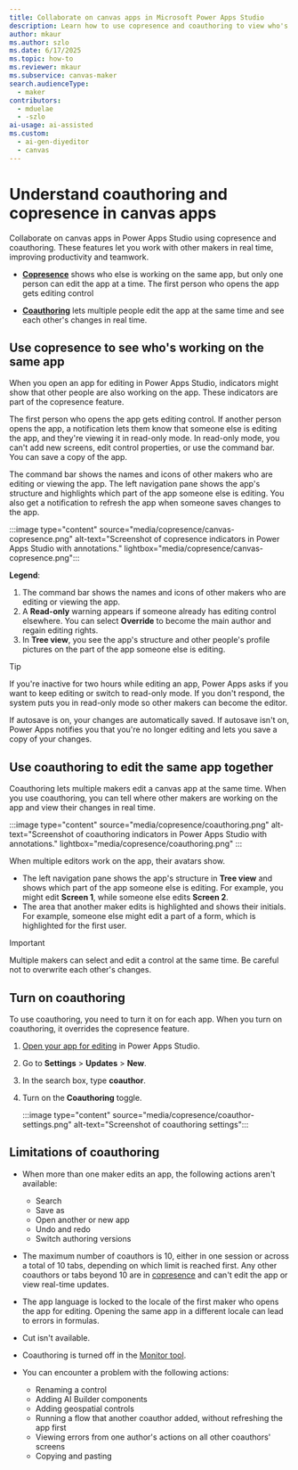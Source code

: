 ```yaml
---
title: Collaborate on canvas apps in Microsoft Power Apps Studio
description: Learn how to use copresence and coauthoring to view who's working on the same canvas app as you and edit it together in real time.
author: mkaur
ms.author: szlo
ms.date: 6/17/2025
ms.topic: how-to
ms.reviewer: mkaur
ms.subservice: canvas-maker
search.audienceType: 
  - maker
contributors:
  - mduelae
  - -szlo
ai-usage: ai-assisted
ms.custom:
  - ai-gen-diyeditor
  - canvas
---
```


# Understand coauthoring and copresence in canvas apps

Collaborate on canvas apps in Power Apps Studio using copresence and coauthoring. These features let you work with other makers in real time, improving productivity and teamwork.

- **[Copresence](copresence-power-apps-studio.md#use-copresence-to-see-whos-working-on-the-same-app)** shows who else is working on the same app, but only one person can edit the app at a time. The first person who opens the app gets editing control

- **[Coauthoring](copresence-power-apps-studio.md#use-coauthoring-to-edit-the-same-app-together)** lets multiple people edit the app at the same time and see each other's changes in real time.

## Use copresence to see who's working on the same app

When you open an app for editing in Power Apps Studio, indicators might show that other people are also working on the app. These indicators are part of the copresence feature.

The first person who opens the app gets editing control. If another person opens the app, a notification lets them know that someone else is editing the app, and they're viewing it in read-only mode. In read-only mode, you can't add new screens, edit control properties, or use the command bar. You can save a copy of the app.

The command bar shows the names and icons of other makers who are editing or viewing the app. The left navigation pane shows the app's structure and highlights which part of the app someone else is editing. You also get a notification to refresh the app when someone saves changes to the app.

:::image type="content" source="media/copresence/canvas-copresence.png" alt-text="Screenshot of copresence indicators in Power Apps Studio with annotations." lightbox="media/copresence/canvas-copresence.png":::

**Legend**:

1. The command bar shows the names and icons of other makers who are editing or viewing the app.
1. A **Read-only** warning appears if someone already has editing control elsewhere. You can select **Override** to become the main author and regain editing rights.
1. In **Tree view**, you see the app's structure and other people's profile pictures on the part of the app someone else is editing.

> [!TIP]
> If you're inactive for two hours while editing an app, Power Apps asks if you want to keep editing or switch to read-only mode. If you don't respond, the system puts you in read-only mode so other makers can become the editor.
>
> If autosave is on, your changes are automatically saved. If autosave isn't on, Power Apps notifies you that you're no longer editing and lets you save a copy of your changes.

## Use coauthoring to edit the same app together

Coauthoring lets multiple makers edit a canvas app at the same time. When you use coauthoring, you can tell where other makers are working on the app and view their changes in real time.

:::image type="content" source="media/copresence/coauthoring.png" alt-text="Screenshot of coauthoring indicators in Power Apps Studio with annotations." lightbox="media/copresence/coauthoring.png" :::

When multiple editors work on the app, their avatars show.

- The left navigation pane shows the app's structure in **Tree view** and shows which part of the app someone else is editing. For example, you might edit **Screen 1**, while someone else edits **Screen 2**.
- The area that another maker edits is highlighted and shows their initials. For example, someone else might edit a part of a form, which is highlighted for the first user.


> [!IMPORTANT]
> Multiple makers can select and edit a control at the same time. Be careful not to overwrite each other's changes.

## Turn on coauthoring

To use coauthoring, you need to turn it on for each app. When you turn on coauthoring, it overrides the copresence feature.

1. [Open your app for editing](edit-app.md) in Power Apps Studio.
1. Go to **Settings** > **Updates** > **New**.
1. In the search box, type **coauthor**.
1. Turn on the **Coauthoring** toggle.

   :::image type="content" source="media/copresence/coauthor-settings.png" alt-text="Screenshot of coauthoring settings":::

## Limitations of coauthoring

- When more than one maker edits an app, the following actions aren't available:

  - Search
  - Save as
  - Open another or new app
  - Undo and redo
  - Switch authoring versions

- The maximum number of coauthors is 10, either in one session or across a total of 10 tabs, depending on which limit is reached first. Any other coauthors or tabs beyond 10 are in [copresence](copresence-power-apps-studio.md#use-copresence-to-see-whos-working-on-the-same-app) and can't edit the app or view real-time updates.

- The app language is locked to the locale of the first maker who opens the app for editing. Opening the same app in a different locale can lead to errors in formulas.

- Cut isn't available.

- Coauthoring is turned off in the [Monitor tool](../monitor-overview.md).

- You can encounter a problem with the following actions:

  - Renaming a control
  - Adding AI Builder components
  - Adding geospatial controls
  - Running a flow that another coauthor added, without refreshing the app first
  - Viewing errors from one author's actions on all other coauthors' screens
  - Copying and pasting
